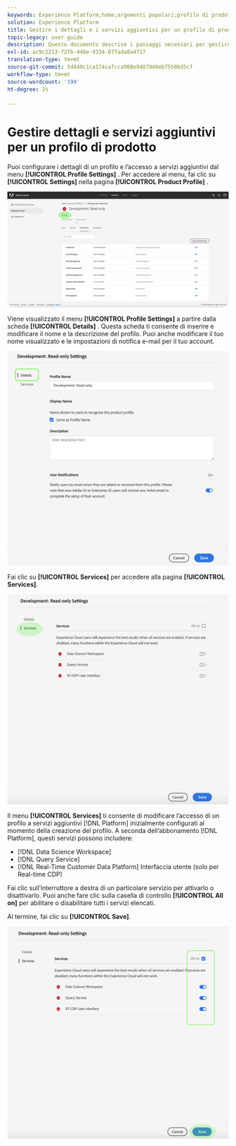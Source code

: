 ```yaml
---
keywords: Experience Platform;home;argomenti popolari;profilo di prodotto
solution: Experience Platform
title: Gestire i dettagli e i servizi aggiuntivi per un profilo di prodotto
topic-legacy: user guide
description: Questo documento descrive i passaggi necessari per gestire i dettagli e i servizi aggiuntivi per un profilo di prodotto in Adobe Admin Console. Puoi configurare i dettagli di un profilo e l’accesso a servizi aggiuntivi dal menu Impostazioni profilo .
exl-id: ac9c2213-f2fb-44be-9334-87fada8a4717
translation-type: tm+mt
source-git-commit: 5d449c1ca174cafcca988e9487940eb7550bd5cf
workflow-type: tm+mt
source-wordcount: '199'
ht-degree: 1%

---
```


# Gestire dettagli e servizi aggiuntivi per un profilo di prodotto

Puoi configurare i dettagli di un profilo e l’accesso a servizi aggiuntivi dal menu **[!UICONTROL Profile Settings]** . Per accedere al menu, fai clic su **[!UICONTROL Settings]** nella pagina **[!UICONTROL Product Profile]** .

![impostazioni profilo](../images/profile-settings.png)

Viene visualizzato il menu **[!UICONTROL Profile Settings]** a partire dalla scheda **[!UICONTROL Details]** . Questa scheda ti consente di inserire e modificare il nome e la descrizione del profilo. Puoi anche modificare il tuo nome visualizzato e le impostazioni di notifica e-mail per il tuo account.

![edit-details-settings](../images/edit-details-settings.png)

Fai clic su **[!UICONTROL Services]** per accedere alla pagina **[!UICONTROL Services]**.

![pagina dei servizi](../images/services-page.png)

Il menu **[!UICONTROL Services]** ti consente di modificare l’accesso di un profilo a servizi aggiuntivi [!DNL Platform] inizialmente configurati al momento della creazione del profilo. A seconda dell’abbonamento [!DNL Platform], questi servizi possono includere:

- [!DNL Data Science Workspace]
- [!DNL Query Service]
- [!DNL Real-Time Customer Data Platform] Interfaccia utente (solo per Real-time CDP)

Fai clic sull’interruttore a destra di un particolare servizio per attivarlo o disattivarlo. Puoi anche fare clic sulla casella di controllo **[!UICONTROL All on]** per abilitare o disabilitare tutti i servizi elencati.

Al termine, fai clic su **[!UICONTROL Save]**.

![edit-additional-services](../images/edit-additional-services.png)
